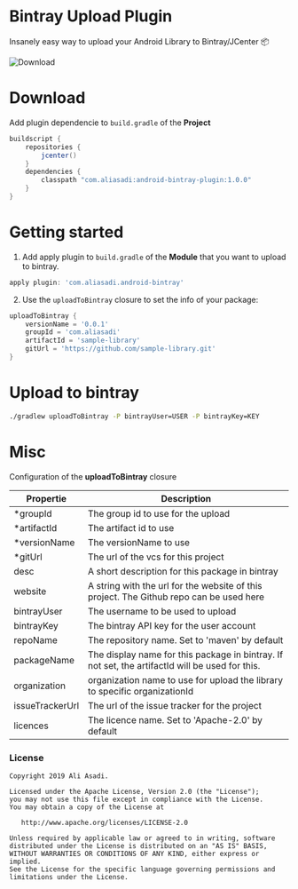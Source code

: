 # Bintray Upload Plugin
Insanely easy way to upload your Android Library to Bintray/JCenter 📦

![Download](https://api.bintray.com/packages/aliassadi/maven/android-bintray-plugin/images/download.svg)

# Download

 Add plugin dependencie to `build.gradle` of the **Project**
```gradle
buildscript {
    repositories {
        jcenter()
    }
    dependencies {
        classpath "com.aliasadi:android-bintray-plugin:1.0.0"
    }
}
```

# Getting started

1. Add apply plugin to `build.gradle` of the **Module** that you want to upload to bintray.
```gradle
apply plugin: 'com.aliasadi.android-bintray'
```
2. Use the `uploadToBintray` closure to set the info of your package:
```gradle
uploadToBintray {
    versionName = '0.0.1'
    groupId = 'com.aliasadi'
    artifactId = 'sample-library'
    gitUrl = 'https://github.com/sample-library.git'
}

```

# Upload to bintray
```bash
./gradlew uploadToBintray -P bintrayUser=USER -P bintrayKey=KEY 
```

# Misc
Configuration of the **uploadToBintray** closure

| Propertie | Description |
| --- | --- |
| *groupId | The group id to use for the upload |
| *artifactId | The artifact id to use |
| *versionName | The versionName to use |
| *gitUrl | The url of the vcs for this project |
| desc | A short description for this package in bintray |
| website | A string with the url for the website of this project. The Github repo can be used here |
| bintrayUser | The username to be used to upload |
| bintrayKey | The bintray API key for the user account |
| repoName | The repository name. Set to 'maven' by default |
| packageName | The display name for this package in bintray. If not set, the artifactId will be used for this. |
| organization | organization name to use for upload the library to specific organizationId |
| issueTrackerUrl | The url of the issue tracker for the project |
| licences | The licence name. Set to 'Apache-2.0' by default |


### License

```
Copyright 2019 Ali Asadi.

Licensed under the Apache License, Version 2.0 (the "License");
you may not use this file except in compliance with the License.
You may obtain a copy of the License at

   http://www.apache.org/licenses/LICENSE-2.0

Unless required by applicable law or agreed to in writing, software
distributed under the License is distributed on an "AS IS" BASIS,
WITHOUT WARRANTIES OR CONDITIONS OF ANY KIND, either express or implied.
See the License for the specific language governing permissions and
limitations under the License.
```
